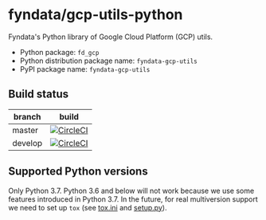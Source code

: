 # fyndata/gcp-utils-python

Fyndata's Python library of Google Cloud Platform (GCP) utils.

- Python package: `fd_gcp`
- Python distribution package name: `fyndata-gcp-utils`
- PyPI package name: `fyndata-gcp-utils`


## Build status

| branch  | build |
| ------- | ----- |
| master  | [![CircleCI](https://circleci.com/gh/fyndata/gcp-utils-python/tree/master.svg?style=shield)](https://circleci.com/gh/fyndata/gcp-utils-python/tree/master) |
| develop | [![CircleCI](https://circleci.com/gh/fyndata/gcp-utils-python/tree/develop.svg?style=shield)](https://circleci.com/gh/fyndata/gcp-utils-python/tree/develop) |


## Supported Python versions

Only Python 3.7. Python 3.6 and below will not work because we use some features introduced in
Python 3.7. In the future, for real multiversion support we need to set up `tox`
(see [tox.ini](tox.ini) and [setup.py](setup.py)).
